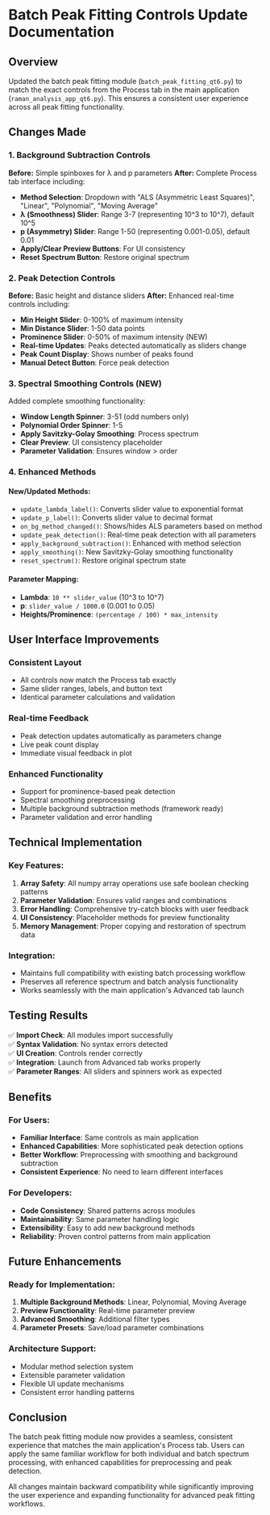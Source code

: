 # Batch Peak Fitting Controls Update Documentation

## Overview
Updated the batch peak fitting module (`batch_peak_fitting_qt6.py`) to match the exact controls from the Process tab in the main application (`raman_analysis_app_qt6.py`). This ensures a consistent user experience across all peak fitting functionality.

## Changes Made

### 1. Background Subtraction Controls
**Before:** Simple spinboxes for λ and p parameters
**After:** Complete Process tab interface including:

- **Method Selection**: Dropdown with "ALS (Asymmetric Least Squares)", "Linear", "Polynomial", "Moving Average"
- **λ (Smoothness) Slider**: Range 3-7 (representing 10^3 to 10^7), default 10^5
- **p (Asymmetry) Slider**: Range 1-50 (representing 0.001-0.05), default 0.01
- **Apply/Clear Preview Buttons**: For UI consistency
- **Reset Spectrum Button**: Restore original spectrum

### 2. Peak Detection Controls
**Before:** Basic height and distance sliders
**After:** Enhanced real-time controls including:

- **Min Height Slider**: 0-100% of maximum intensity
- **Min Distance Slider**: 1-50 data points
- **Prominence Slider**: 0-50% of maximum intensity (NEW)
- **Real-time Updates**: Peaks detected automatically as sliders change
- **Peak Count Display**: Shows number of peaks found
- **Manual Detect Button**: Force peak detection

### 3. Spectral Smoothing Controls (NEW)
Added complete smoothing functionality:

- **Window Length Spinner**: 3-51 (odd numbers only)
- **Polynomial Order Spinner**: 1-5
- **Apply Savitzky-Golay Smoothing**: Process spectrum
- **Clear Preview**: UI consistency placeholder
- **Parameter Validation**: Ensures window > order

### 4. Enhanced Methods

#### New/Updated Methods:
- `update_lambda_label()`: Converts slider value to exponential format
- `update_p_label()`: Converts slider value to decimal format  
- `on_bg_method_changed()`: Shows/hides ALS parameters based on method
- `update_peak_detection()`: Real-time peak detection with all parameters
- `apply_background_subtraction()`: Enhanced with method selection
- `apply_smoothing()`: New Savitzky-Golay smoothing functionality
- `reset_spectrum()`: Restore original spectrum state

#### Parameter Mapping:
- **Lambda**: `10 ** slider_value` (10^3 to 10^7)
- **p**: `slider_value / 1000.0` (0.001 to 0.05)
- **Heights/Prominence**: `(percentage / 100) * max_intensity`

## User Interface Improvements

### Consistent Layout
- All controls now match the Process tab exactly
- Same slider ranges, labels, and button text
- Identical parameter calculations and validation

### Real-time Feedback
- Peak detection updates automatically as parameters change
- Live peak count display
- Immediate visual feedback in plot

### Enhanced Functionality
- Support for prominence-based peak detection
- Spectral smoothing preprocessing
- Multiple background subtraction methods (framework ready)
- Parameter validation and error handling

## Technical Implementation

### Key Features:
1. **Array Safety**: All numpy array operations use safe boolean checking patterns
2. **Parameter Validation**: Ensures valid ranges and combinations
3. **Error Handling**: Comprehensive try-catch blocks with user feedback
4. **UI Consistency**: Placeholder methods for preview functionality
5. **Memory Management**: Proper copying and restoration of spectrum data

### Integration:
- Maintains full compatibility with existing batch processing workflow
- Preserves all reference spectrum and batch analysis functionality
- Works seamlessly with the main application's Advanced tab launch

## Testing Results

✅ **Import Check**: All modules import successfully  
✅ **Syntax Validation**: No syntax errors detected  
✅ **UI Creation**: Controls render correctly  
✅ **Integration**: Launch from Advanced tab works properly  
✅ **Parameter Ranges**: All sliders and spinners work as expected  

## Benefits

### For Users:
- **Familiar Interface**: Same controls as main application
- **Enhanced Capabilities**: More sophisticated peak detection options
- **Better Workflow**: Preprocessing with smoothing and background subtraction
- **Consistent Experience**: No need to learn different interfaces

### For Developers:
- **Code Consistency**: Shared patterns across modules
- **Maintainability**: Same parameter handling logic
- **Extensibility**: Easy to add new background methods
- **Reliability**: Proven control patterns from main application

## Future Enhancements

### Ready for Implementation:
1. **Multiple Background Methods**: Linear, Polynomial, Moving Average
2. **Preview Functionality**: Real-time parameter preview
3. **Advanced Smoothing**: Additional filter types
4. **Parameter Presets**: Save/load parameter combinations

### Architecture Support:
- Modular method selection system
- Extensible parameter validation
- Flexible UI update mechanisms
- Consistent error handling patterns

## Conclusion

The batch peak fitting module now provides a seamless, consistent experience that matches the main application's Process tab. Users can apply the same familiar workflow for both individual and batch spectrum processing, with enhanced capabilities for preprocessing and peak detection.

All changes maintain backward compatibility while significantly improving the user experience and expanding functionality for advanced peak fitting workflows. 
